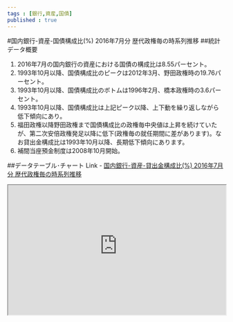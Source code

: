 ```yaml
--- 
tags : [銀行,資産,国債] 
published : true
---
```

#国内銀行-資産-国債構成比(%) 2016年7月分 歴代政権毎の時系列推移
##統計データ概要
1. 2016年7月の国内銀行の資産における国債の構成比は8.55パーセント。
1. 1993年10月以降、国債構成比のピークは2012年3月、野田政権時の19.76パーセント。
1. 1993年10月以降、国債構成比のボトムは1996年2月、橋本政権時の3.6パーセント。
1. 1993年10月以降、国債構成比は上記ピーク以降、上下動を繰り返しながら低下傾向にあり。
1. 福田政権以降野田政権まで国債構成比の政権毎中央値は上昇を続けていたが、第二次安倍政権発足以降に低下(政権毎の就任期間に差があります)。なお貸出金構成比は1993年10月以降、長期低下傾向にあります。
1. 補間当座預金制度は2008年10月開始。

##データテーブル･チャート
Link - [国内銀行-資産-貸出金構成比(%) 2016年7月分 歴代政権毎の時系列推移](
http://knowledgevault.saecanet.com/charts/am-consulting.co.jp-2016-08-30-14-08-36.html
)

<iframe src="
http://knowledgevault.saecanet.com/charts/am-consulting.co.jp-2016-08-30-14-08-36.html
" width="100%" height="300px"></iframe>